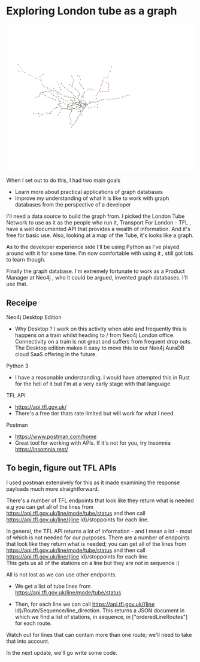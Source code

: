# Exploring London tube as a graph

![London Tube from graph database](/images/tfl.png)

When I set out to do this, I had two main goals
- Learn more about practical applications of graph databases 
- Improve my understanding of what it is like to work with graph databases from the perspective of a developer

I'll need a data source to build the graph from. I picked the London Tube Network to use as it as the people who run it, Transport For London - TFL , have a well documented API that provides a wealth of information.  And it's free for basic use.  Also, looking at a map of the Tube, it's looks like a graph. 

As to the developer experience side I'll be using Python as I've played around with it for some time.  I'm now comfortable with using it , still got lots to learn though. 

Finally the graph database.  I'm extremely fortunate to work as a Product Manager at Neo4j , who it could be argued, invented graph databases.   I'll use that. 


## Receipe
Neo4j Desktop Edition 
- Why Desktop ?  I work on this activity when able and frequently this is happens on a train whilst heading to / from Neo4j London office.  Connectivity on a train is not great and suffers from frequent drop outs.  The Desktop edition makes it easy to move this to our Neo4j AuraDB cloud SaaS offering in the future. 

Python 3
- I have a reasonable understanding.   I would have attempted this in Rust for the hell of it but I'm at a very early stage with that language

TFL API
- https://api.tfl.gov.uk/  
- There's a free tier thats rate limited but will work for what I need.  

Postman
- https://www.postman.com/home
- Great tool for working with APIs.  If it's not for you, try Insomnia https://insomnia.rest/


## To begin, figure out TFL APIs

I used postman extensively for this as it made examining the response payloads much more straightforward. 

There's a number of TFL endpoints that look like they return what is needed e.g you can get all of the lines from https://api.tfl.gov.uk/line/mode/tube/status and then call https://api.tfl.gov.uk/line/{line id}/stoppoints for each line.  

In general, the TFL API returns a lot of information - and I mean a lot - most of which is not needed for our purposes.  There are a number of endpoints that look like they return what is needed; you can get all of the lines from https://api.tfl.gov.uk/line/mode/tube/status and then call https://api.tfl.gov.uk/line/{line id}/stoppoints for each line.  
This gets us all of the stations on a line but they are not in sequence :(

All is not lost as we can use other endpoints.

- We get a list of tube lines from https://api.tfl.gov.uk/line/mode/tube/status

- Then, for each line we can call https://api.tfl.gov.uk/{line id}/Route/Sequence/line_direction.  This returns a JSON document in which we find a list of stations, in sequence, in ["orderedLineRoutes"] for each route.  

Watch out for lines that can contain more than one route; we'll need to take that into account. 


In the next update, we'll go write some code. 


